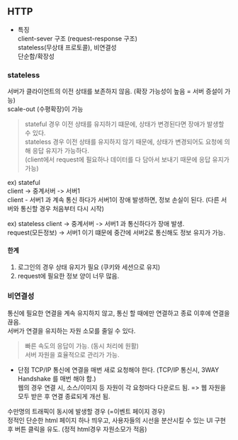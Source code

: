 ## HTTP
* 특징   
client-sever 구조 (request-response 구조)    
stateless(무상태 프로토콜), 비연결성   
단순함/확장성  

### stateless
서버가 클라이언트의 이전 상태를 보존하지 않음. (확장 가능성이 높음 = 서버 증설이 가능)   
scale-out (수평확장)이 가능  
> stateful 경우 이전 상태를 유지하기 떄문에, 상태가 변경된다면 장애가 발생할 수 있다.   
> stateless 경우 이전 상태를 유지하지 않기 때문에, 상태가 변경되어도 요청에 의해 응답 유지가 가능하다.     
>   (client에서 request에 필요하나 데이터를 다 담아서 보내기 때문에 응답 유지가 가능)       



ex) stateful   
client -> 중계서버 -> 서버1     
client - 서버1 과 계속 통신 하다가 서버1이 장애 발생하면, 정보 손실이 된다. (다른 서버와 통신할 경우 처음부터 다시 시작)   
  
ex) stateless
client -> 중계서버 -> 서버1 과 통신하다가 장애 발생.     
request(모든정보) -> 서버1 이기 떄문에 중간에 서버2로 통신해도 정보 유지가 가능.   

#### 한계
1. 로그인의 경우 상태 유지가 필요 (쿠키와 세션으로 유지)    
2. request에 필요한 정보 양이 너무 많음.   


### 비연결성
통신에 필요한 연결을 계속 유지하지 않고, 통신 할 때에만 연결하고 종료 이후에 연결을 끊음.   
서버가 연결을 유지하는 자원 소모를 줄일 수 있다.     

> 빠른 속도의 응답이 가능. (동시 처리에 원활)   
> 서버 자원을 효율적으로 관리가 가능.   
   
* 단점
TCP/IP 통신에 연결을 매번 새로 요청해야 한다. (TCP/IP 통신시, 3WAY Handshake 를 매번 해야 함.)    
웹의 경우 연결 시, 소스/이미지 등 자원이 각 요청마다 다운로드 됨. => 웹 자원을 모두 받은 후 연결 종료되게 개선 됨.      

수만명의 트래픽이 동시에 발생할 경우 (=이벤트 페이지 경우)     
정적인 단순한 html 페이지 하나 띄우고, 사용자들의 시선을 분산시킬 수 있는 UI 구현 후 버튼 클릭을 유도. (정적 html경우 자원소모가 적음)      

